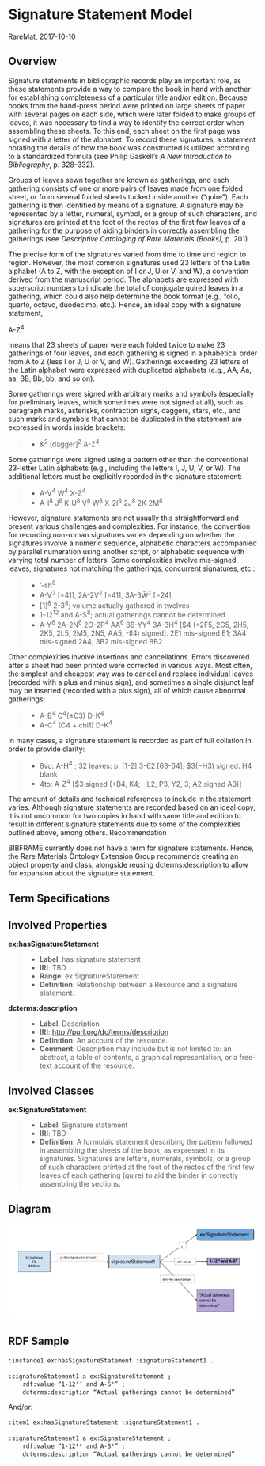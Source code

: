 Signature Statement Model
=============
RareMat, 2017-10-10

Overview
--------
Signature statements in bibliographic records play an important role, as these statements provide a way to compare the book in hand with another for establishing completeness of a particular title and/or edition.  Because books from the hand-press period were printed on large sheets of paper with several pages on each side, which were later folded to make groups of leaves, it was necessary to find a way to identify the correct order when assembling these sheets.  To this end, each sheet on the first page was signed with a letter of the alphabet.  To record these signatures, a statement notating the details of how the book was constructed is utilized according to a standardized formula (see Philip Gaskell’s *A New Introduction to Bibliography*, p. 328-332).
 
Groups of leaves sewn together are known as gatherings, and each gathering consists of one or more pairs of leaves made from one folded sheet, or from several folded sheets tucked inside another (“quire”).  Each gathering is then identified by means of a signature.  A signature may be represented by a letter, numeral, symbol, or a group of such characters, and signatures are printed at the foot of the rectos of the first few leaves of a gathering for the purpose of aiding binders in correctly assembling the gatherings (see *Descriptive Cataloging of Rare Materials (Books)*, p. 201).

The precise form of the signatures varied from time to time and region to region.  However, the most common signatures used 23 letters of the Latin alphabet (A to Z, with the exception of I or J, U or V, and W), a convention derived from the manuscript period.  The alphabets are expressed with superscript numbers to indicate the total of conjugate quired leaves in a gathering, which could also help determine the book format (e.g., folio, quarto, octavo, duodecimo, etc.).  Hence, an ideal copy with a signature statement,

A-Z<sup>4</sup>

means that 23 sheets of paper were each folded twice to make 23 gatherings of four leaves, and each gathering is signed in alphabetical order from A to Z (less I or J, U or V, and W).  Gatherings exceeding 23 letters of the Latin alphabet were expressed with duplicated alphabets (e.g., AA, Aa, aa, BB, Bb, bb, and so on).
 
Some gatherings were signed with arbitrary marks and symbols (especially for preliminary leaves, which sometimes were not signed at all), such as paragraph marks, asterisks, contraction signs, daggers, stars, etc., and such marks and symbols that cannot be duplicated in the statement are expressed in words inside brackets:
> - &<sup>2</sup> [dagger]<sup>2</sup> A-Z<sup>4</sup>

Some gatherings were signed using a pattern other than the conventional 23-letter Latin alphabets (e.g., including the letters I, J, U, V, or W).  The additional letters must be explicitly recorded in the signature statement:
> - A-V<sup>4</sup> W<sup>4</sup> X-Z<sup>4</sup>
> - A-I<sup>8</sup> J<sup>8</sup> K-U<sup>8</sup> V<sup>8</sup> W<sup>8</sup> X-2I<sup>8</sup> 2J<sup>8</sup> 2K-2M<sup>8</sup>

However, signature statements are not usually this straightforward and present various challenges and complexities.  For instance, the convention for recording non-roman signatures varies depending on whether the signatures involve a numeric sequence, alphabetic characters accompanied by parallel numeration using another script, or alphabetic sequence with varying total number of letters.  Some complexities involve mis-signed leaves, signatures not matching the gatherings, concurrent signatures, etc.:
> - ʼ-sh<sup>8</sup>
> - А-Ѵ<sup>2</sup> [=41], 2А-2Ѵ<sup>2</sup> [=41], 3А-3Ѿ<sup>2</sup> [=24]
> - [1]<sup>8</sup> 2-3<sup>8</sup>; volume actually gathered in twelves
> - 1-12<sup>12</sup> and A-S<sup>8</sup>; actual gatherings cannot be determined
> - A-Y<sup>6</sup> 2A-2N<sup>6</sup> 2O-2P<sup>4</sup> AA<sup>6</sup> BB-YY<sup>4</sup> 3A-3H<sup>4</sup> [$4 (+2F5, 2G5, 2H5, 2K5, 2L5, 2M5, 2N5, AA5; -II4) signed]. 2E1 mis-signed E1; 3A4 mis-signed 2A4; 3B2 mis-signed BB2

Other complexities involve insertions and cancellations.  Errors discovered after a sheet had been printed were corrected in various ways.  Most often, the simplest and cheapest way was to cancel and replace individual leaves (recorded with a plus and minus sign), and sometimes a single disjunct leaf may be inserted (recorded with a plus sign), all of which cause abnormal gatherings:
> - A-B<sup>4</sup> C<sup>4</sup>(±C3) D-K<sup>4</sup>
> - A-C<sup>4</sup> (C4 + chi1) D-K<sup>4</sup>
 
In many cases, a signature statement is recorded as part of full collation in order to provide clarity:
 
> - 8vo: A-H<sup>4</sup> ; 32 leaves: p. [1-2] 3-62 [63-64]; $3(−H3) signed. H4 blank
> - 4to: A-Z<sup>4</sup> [$3 signed (+B4, K4; −L2, P3, Y2, 3; A2 signed A3)]
 
The amount of details and technical references to include in the statement varies.  Although signature statements are recorded based on an ideal copy, it is not uncommon for two copies in hand with same title and edition to result in different signature statements due to some of the complexities outlined above, among others.
Recommendation
 
BIBFRAME currently does not have a term for signature statements.  Hence, the Rare Materials Ontology Extension Group recommends creating an object property and class, alongside reusing dcterms:description to allow for expansion about the signature statement.
 
Term Specifications
--------

Involved Properties
--------
**ex:hasSignatureStatement**
> - **Label**: has signature statement
> - **IRI**: TBD
> - **Range**: ex:SignatureStatement
> - **Definition**: Relationship between a Resource and a signature statement.

**dcterms:description**
> - **Label**: Description
> - **IRI**: http://purl.org/dc/terms/description
> - **Definition**: An account of the resource. 
> - **Comment**: Description may include but is not limited to: an abstract, a table of contents, a graphical representation, or a free-text account of the resource.

Involved Classes
--------
**ex:SignatureStatement**
> - **Label**: Signature statement
> - **IRI**: TBD
> - **Definition**: A formulaic statement describing the pattern followed in assembling the sheets of the book, as expressed in its signatures. Signatures are letters, numerals, symbols, or a group of such characters printed at the foot of the rectos of the first few leaves of each gathering (quire) to aid the binder in correctly assembling the sections. 


Diagram
--------
![Signature Statement Diagram](modeling_diagrams/signature_statement.png)

RDF Sample
--------
```
:instance1 ex:hasSignatureStatement :signatureStatement1 .

:signatureStatement1 a ex:SignatureStatement ;
    rdf:value “1-12¹² and A-S⁸” ;
    dcterms:description “Actual gatherings cannot be determined” .
```

And/or:

```
:item1 ex:hasSignatureStatement :signatureStatement1 .

:signatureStatement1 a ex:SignatureStatement ;
    rdf:value “1-12¹² and A-S⁸” ;
    dcterms:description “Actual gatherings cannot be determined” .
```
